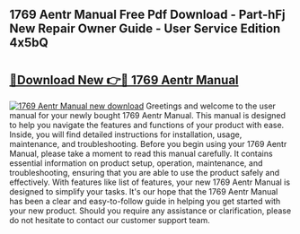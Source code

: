 ## 1769 Aentr Manual Free Pdf Download - Part-hFj New Repair Owner Guide - User Service Edition 4x5bQ

# <h2><a href="http://bc11122.oget.top/?id=1769+Aentr+Manual">🔗Download New 👉🔴 1769 Aentr Manual</a></h2>

[![1769 Aentr Manual new download](https://i.imgur.com/5g1atiW.png)](http://bc11122.oget.top/?id=1769+Aentr+Manual)
Greetings and welcome to the user manual for your newly bought 1769 Aentr Manual. This manual is designed to help you navigate the features and functions of your product with ease. Inside, you will find detailed instructions for installation, usage, maintenance, and troubleshooting. Before you begin using your 1769 Aentr Manual, please take a moment to read this manual carefully. It contains essential information on product setup, operation, maintenance, and troubleshooting, ensuring that you are able to use the product safely and effectively. With features like list of features, your new 1769 Aentr Manual is designed to simplify your tasks. It's our hope that the 1769 Aentr Manual has been a clear and easy-to-follow guide in helping you get started with your new product. Should you require any assistance or clarification, please do not hesitate to contact our customer support team.
